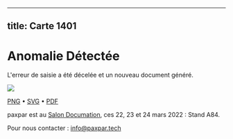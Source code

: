 
---
title: Carte 1401
---

# Anomalie Détectée

L'erreur de saisie a été décelée et un nouveau document généré.


![](https://media.paxpar.tech/ludi/card_1401_recto.png)

[PNG](https://media.paxpar.tech/ludi/card_1401_recto.png) • [SVG](https://media.paxpar.tech/ludi/card_1401_recto.svg) • [PDF](https://media.paxpar.tech/ludi/card_1401_recto.pdf)

paxpar est au [Salon Documation](https://www.documation.fr/info_societe/527/paxpartech.html), ces 22, 23 et 24 mars 2022 : Stand A84.

Pour nous contacter : info@paxpar.tech


